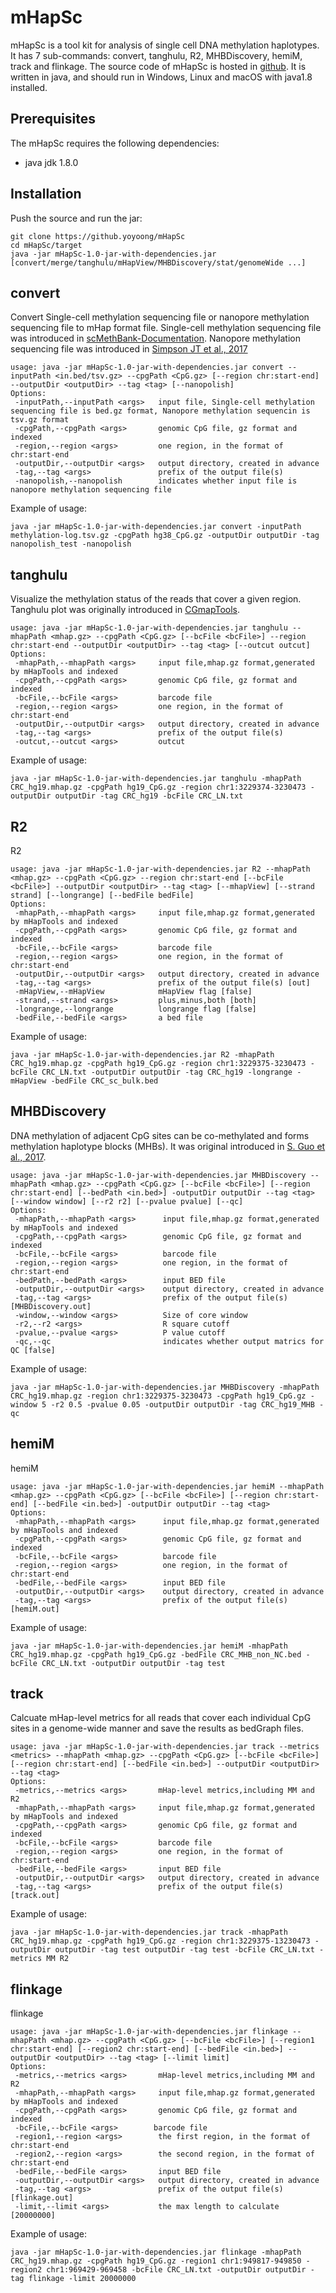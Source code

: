 # mHapSc
mHapSc is a tool kit for analysis of single cell DNA methylation haplotypes.
It has 7 sub-commands: convert, tanghulu, R2, MHBDiscovery, hemiM, track and flinkage.
The source code of mHapSc is hosted in [github](https://github.yoyoong/mHapSc). It is written in java, and should run in Windows, Linux and macOS with java1.8 installed.

## Prerequisites
The mHapSc requires the following dependencies:
* java jdk 1.8.0

## Installation
Push the source and run the jar:
```Shell
git clone https://github.yoyoong/mHapSc
cd mHapSc/target
java -jar mHapSc-1.0-jar-with-dependencies.jar [convert/merge/tanghulu/mHapView/MHBDiscovery/stat/genomeWide ...]
```

## convert
Convert Single-cell methylation sequencing file or nanopore methylation sequencing file to mHap format file. 
Single-cell methylation sequencing file was introduced in [scMethBank-Documentation](https://ngdc.cncb.ac.cn/methbank/scm/documentation#data).
Nanopore methylation sequencing file was introduced in [Simpson JT et al., 2017](https://pubmed.ncbi.nlm.nih.gov/28218898/)
```Shell
usage: java -jar mHapSc-1.0-jar-with-dependencies.jar convert --inputPath <in.bed/tsv.gz> --cpgPath <CpG.gz> [--region chr:start-end] --outputDir <outputDir> --tag <tag> [--nanopolish]
Options:
 -inputPath,--inputPath <args>   input file, Single-cell methylation sequencing file is bed.gz format, Nanopore methylation sequencin is tsv.gz format
 -cpgPath,--cpgPath <args>       genomic CpG file, gz format and indexed
 -region,--region <args>         one region, in the format of chr:start-end
 -outputDir,--outputDir <args>   output directory, created in advance
 -tag,--tag <args>               prefix of the output file(s)
 -nanopolish,--nanopolish        indicates whether input file is nanopore methylation sequencing file
 ```
Example of usage:
```Shell
java -jar mHapSc-1.0-jar-with-dependencies.jar convert -inputPath methylation-log.tsv.gz -cpgPath hg38_CpG.gz -outputDir outputDir -tag nanopolish_test -nanopolish
```

## tanghulu
Visualize the methylation status of the reads that cover a given region.
Tanghulu plot was originally introduced in [CGmapTools](https://cgmaptools.github.io/).
```Shell
usage: java -jar mHapSc-1.0-jar-with-dependencies.jar tanghulu --mhapPath <mhap.gz> --cpgPath <CpG.gz> [--bcFile <bcFile>] --region chr:start-end --outputDir <outputDir> --tag <tag> [--outcut outcut]
Options:
 -mhapPath,--mhapPath <args>     input file,mhap.gz format,generated by mHapTools and indexed
 -cpgPath,--cpgPath <args>       genomic CpG file, gz format and indexed
 -bcFile,--bcFile <args>         barcode file
 -region,--region <args>         one region, in the format of chr:start-end
 -outputDir,--outputDir <args>   output directory, created in advance
 -tag,--tag <args>               prefix of the output file(s)
 -outcut,--outcut <args>         outcut
 ```
Example of usage:
```Shell
java -jar mHapSc-1.0-jar-with-dependencies.jar tanghulu -mhapPath CRC_hg19.mhap.gz -cpgPath hg19_CpG.gz -region chr1:3229374-3230473 -outputDir outputDir -tag CRC_hg19 -bcFile CRC_LN.txt
```

## R2
R2
```Shell
usage: java -jar mHapSc-1.0-jar-with-dependencies.jar R2 --mhapPath <mhap.gz> --cpgPath <CpG.gz> --region chr:start-end [--bcFile <bcFile>] --outputDir <outputDir> --tag <tag> [--mhapView] [--strand strand] [--longrange] [--bedFile bedFile]
Options:
 -mhapPath,--mhapPath <args>     input file,mhap.gz format,generated by mHapTools and indexed
 -cpgPath,--cpgPath <args>       genomic CpG file, gz format and indexed
 -bcFile,--bcFile <args>         barcode file
 -region,--region <args>         one region, in the format of chr:start-end
 -outputDir,--outputDir <args>   output directory, created in advance
 -tag,--tag <args>               prefix of the output file(s) [out]
 -mHapView,--mHapView            mHapView flag [false]
 -strand,--strand <args>         plus,minus,both [both]
 -longrange,--longrange          longrange flag [false]
 -bedFile,--bedFile <args>       a bed file
 ```
Example of usage:
```Shell
java -jar mHapSc-1.0-jar-with-dependencies.jar R2 -mhapPath CRC_hg19.mhap.gz -cpgPath hg19_CpG.gz -region chr1:3229375-3230473 -bcFile CRC_LN.txt -outputDir outputDir -tag CRC_hg19 -longrange -mHapView -bedFile CRC_sc_bulk.bed 
```
## MHBDiscovery
DNA methylation of adjacent CpG sites can be co-methylated and forms methylation haplotype blocks (MHBs).
It was original introduced in [S. Guo et al., 2017](https://pubmed.ncbi.nlm.nih.gov/28263317/).
```Shell
usage: java -jar mHapSc-1.0-jar-with-dependencies.jar MHBDiscovery --mhapPath <mhap.gz> --cpgPath <CpG.gz> [--bcFile <bcFile>] [--region chr:start-end] [--bedPath <in.bed>] -outputDir outputDir --tag <tag> [--window window] [--r2 r2] [--pvalue pvalue] [--qc]
Options:
 -mhapPath,--mhapPath <args>      input file,mhap.gz format,generated by mHapTools and indexed
 -cpgPath,--cpgPath <args>        genomic CpG file, gz format and indexed
 -bcFile,--bcFile <args>          barcode file
 -region,--region <args>          one region, in the format of chr:start-end
 -bedPath,--bedPath <args>        input BED file
 -outputDir,--outputDir <args>    output directory, created in advance
 -tag,--tag <args>                prefix of the output file(s) [MHBDiscovery.out]
 -window,--window <args>          Size of core window
 -r2,--r2 <args>                  R square cutoff
 -pvalue,--pvalue <args>          P value cutoff
 -qc,--qc                         indicates whether output matrics for QC [false]
 ```
Example of usage:
```Shell
java -jar mHapSc-1.0-jar-with-dependencies.jar MHBDiscovery -mhapPath CRC_hg19.mhap.gz -region chr1:3229375-3230473 -cpgPath hg19_CpG.gz -window 5 -r2 0.5 -pvalue 0.05 -outputDir outputDir -tag CRC_hg19_MHB -qc 
```

## hemiM
hemiM
```Shell
usage: java -jar mHapSc-1.0-jar-with-dependencies.jar hemiM --mhapPath <mhap.gz> --cpgPath <CpG.gz> [--bcFile <bcFile>] [--region chr:start-end] [--bedFile <in.bed>] -outputDir outputDir --tag <tag>
Options:
 -mhapPath,--mhapPath <args>      input file,mhap.gz format,generated by mHapTools and indexed
 -cpgPath,--cpgPath <args>        genomic CpG file, gz format and indexed
 -bcFile,--bcFile <args>          barcode file
 -region,--region <args>          one region, in the format of chr:start-end
 -bedFile,--bedFile <args>        input BED file
 -outputDir,--outputDir <args>    output directory, created in advance
 -tag,--tag <args>                prefix of the output file(s) [hemiM.out]
 ```
Example of usage:
```Shell
java -jar mHapSc-1.0-jar-with-dependencies.jar hemiM -mhapPath CRC_hg19.mhap.gz -cpgPath hg19_CpG.gz -bedFile CRC_MHB_non_NC.bed -bcFile CRC_LN.txt -outputDir outputDir -tag test
```

## track
Calcuate mHap-level metrics for all reads that cover each individual CpG sites in a genome-wide manner and save the results as bedGraph files.
```Shell
usage: java -jar mHapSc-1.0-jar-with-dependencies.jar track --metrics <metrics> --mhapPath <mhap.gz> --cpgPath <CpG.gz> [--bcFile <bcFile>] [--region chr:start-end] [--bedFile <in.bed>] --outputDir <outputDir> --tag <tag>
Options:
 -metrics,--metrics <args>       mHap-level metrics,including MM and R2
 -mhapPath,--mhapPath <args>     input file,mhap.gz format,generated by mHapTools and indexed
 -cpgPath,--cpgPath <args>       genomic CpG file, gz format and indexed
 -bcFile,--bcFile <args>         barcode file
 -region,--region <args>         one region, in the format of chr:start-end
 -bedFile,--bedFile <args>       input BED file
 -outputDir,--outputDir <args>   output directory, created in advance
 -tag,--tag <args>               prefix of the output file(s) [track.out]
 ```
Example of usage:
```Shell
java -jar mHapSc-1.0-jar-with-dependencies.jar track -mhapPath CRC_hg19.mhap.gz -cpgPath hg19_CpG.gz -region chr1:3229375-13230473 -outputDir outputDir -tag test outputDir -tag test -bcFile CRC_LN.txt -metrics MM R2 
```

## flinkage
flinkage
```Shell
usage: java -jar mHapSc-1.0-jar-with-dependencies.jar flinkage --mhapPath <mhap.gz> --cpgPath <CpG.gz> [--bcFile <bcFile>] [--region1 chr:start-end] [--region2 chr:start-end] [--bedFile <in.bed>] --outputDir <outputDir> --tag <tag> [--limit limit]
Options:
 -metrics,--metrics <args>       mHap-level metrics,including MM and R2
 -mhapPath,--mhapPath <args>     input file,mhap.gz format,generated by mHapTools and indexed
 -cpgPath,--cpgPath <args>       genomic CpG file, gz format and indexed
 -bcFile,--bcFile <args>        barcode file
 -region1,--region <args>        the first region, in the format of chr:start-end
 -region2,--region <args>        the second region, in the format of chr:start-end
 -bedFile,--bedFile <args>       input BED file
 -outputDir,--outputDir <args>   output directory, created in advance
 -tag,--tag <args>               prefix of the output file(s) [flinkage.out]
 -limit,--limit <args>           the max length to calculate [20000000]
 ```
Example of usage:
```Shell
java -jar mHapSc-1.0-jar-with-dependencies.jar flinkage -mhapPath CRC_hg19.mhap.gz -cpgPath hg19_CpG.gz -region1 chr1:949817-949850 -region2 chr1:969429-969458 -bcFile CRC_LN.txt -outputDir outputDir -tag flinkage -limit 20000000
```
